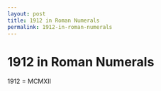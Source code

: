 ```yaml
---
layout: post
title: 1912 in Roman Numerals
permalink: 1912-in-roman-numerals
---
```


# 1912 in Roman Numerals

1912 = MCMXII

